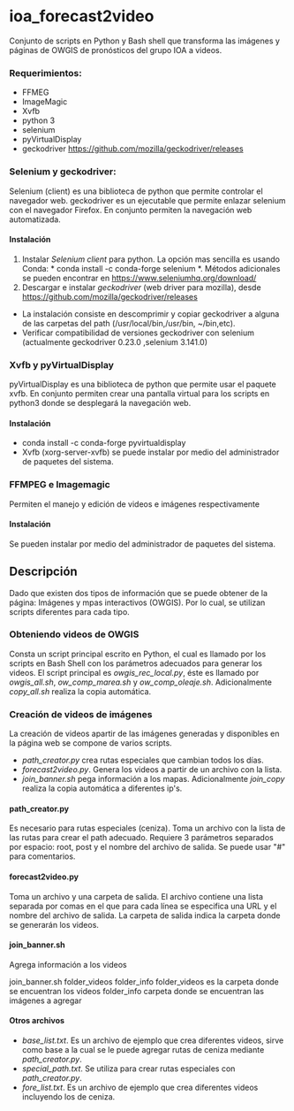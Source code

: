 # ioa_forecast2video
Conjunto de scripts en Python y Bash shell que transforma las imágenes y páginas de OWGIS de pronósticos del grupo IOA a videos.

### Requerimientos:
  * FFMEG
  * ImageMagic
  * Xvfb
  * python 3
  * selenium
  * pyVirtualDisplay 
  * geckodriver https://github.com/mozilla/geckodriver/releases
  

### Selenium y geckodriver:
Selenium (client) es una biblioteca de python que permite controlar el navegador web.
geckodriver es un ejecutable que permite enlazar selenium con el navegador Firefox. 
En conjunto permiten la navegación web automatizada.
#### Instalación
  1. Instalar *Selenium client* para python. La opción mas sencilla es usando Conda: * conda install -c conda-forge selenium *. Métodos adicionales se pueden encontrar en https://www.seleniumhq.org/download/
  2. Descargar e instalar *geckodriver* (web driver para mozilla), desde https://github.com/mozilla/geckodriver/releases
  * La instalación consiste en descomprimir y copiar geckodriver a alguna de las carpetas del path (/usr/local/bin,/usr/bin, ~/bin,etc).
  * Verificar compatibilidad de versiones geckodriver con selenium (actualmente geckodriver 0.23.0 ,selenium 3.141.0)
### Xvfb y pyVirtualDisplay
pyVirtualDisplay es una biblioteca de python que permite usar el paquete xvfb.
En conjunto permiten crear una pantalla virtual para los scripts en python3 donde se desplegará la navegación web.
#### Instalación
* conda install -c conda-forge pyvirtualdisplay 
* Xvfb (xorg-server-xvfb) se puede instalar por medio del administrador de paquetes del sistema.

### FFMPEG e Imagemagic
Permiten el manejo y edición de videos e imágenes respectivamente
#### Instalación
Se pueden instalar por medio del administrador de paquetes del sistema.

## Descripción
Dado que existen dos tipos de información que se puede obtener de la página: Imágenes y mpas interactivos (OWGIS).
Por lo cual, se utilizan scripts diferentes para cada tipo.
### Obteniendo videos de OWGIS
Consta un script principal escrito en Python, el cual es llamado por los scripts en Bash Shell con los parámetros adecuados para generar los videos.
El script principal es *owgis_rec_local.py*, éste es llamado por *owgis_all.sh*, *ow_comp_marea.sh* y *ow_comp_oleaje.sh*.
Adicionalmente *copy_all.sh* realiza la copia automática. 

### Creación de videos de imágenes
La creación de videos apartir de las imágenes generadas y disponibles en la página web se compone de varios scripts.
* *path_creator.py* crea rutas especiales que cambian todos los días.
* *forecast2video.py*. Genera los videos a partir de un archivo con la lista.
* *join_banner.sh* pega información a los mapas.
Adicionalmente *join_copy* realiza la copia automática a diferentes ip's.

#### path_creator.py
Es necesario para rutas especiales (ceniza).
Toma un archivo con la lista de las rutas para crear el path adecuado.
Requiere 3 parámetros separados por espacio: root, post y el nombre del archivo de salida.
Se puede usar "#" para comentarios.

#### forecast2video.py
Toma un archivo y una carpeta de salida.
El archivo contiene una lista separada por comas en el que para cada línea se especifica una URL y el nombre del archivo de salida.
La carpeta de salida indica la carpeta donde se generarán los videos.

#### join_banner.sh
Agrega información a los videos

join_banner.sh folder_videos folder_info
folder_videos es la carpeta donde se encuentran los videos
folder_info carpeta donde se encuentran las imágenes a agregar


#### Otros archivos
* *base_list.txt*. Es un archivo de ejemplo que crea diferentes videos, sirve como base a la cual se le puede agregar rutas de ceniza mediante *path_creator.py*.
* *special_path.txt*. Se utiliza para crear rutas especiales con *path_creator.py*.
* *fore_list.txt*. Es un archivo de ejemplo que crea diferentes videos incluyendo los de ceniza.

